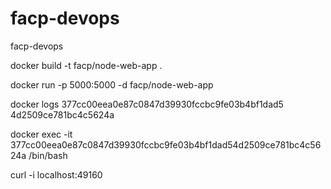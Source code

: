 # facp-devops
facp-devops

docker build -t facp/node-web-app .

docker run -p 5000:5000 -d facp/node-web-app

docker logs 377cc00eea0e87c0847d39930fccbc9fe03b4bf1dad5
4d2509ce781bc4c5624a

docker exec -it 377cc00eea0e87c0847d39930fccbc9fe03b4bf1dad54d2509ce781bc4c5624a /bin/bash

curl -i localhost:49160
